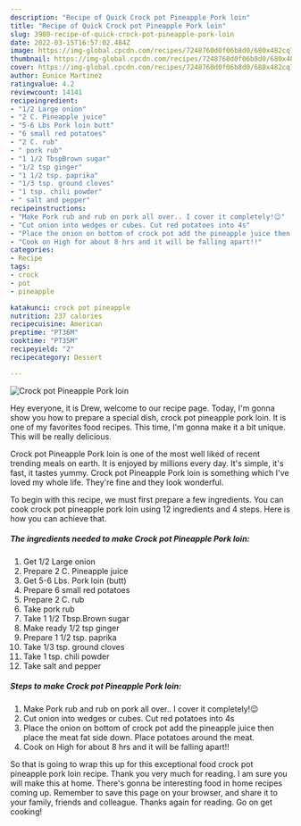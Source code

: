 ```yaml
---
description: "Recipe of Quick Crock pot Pineapple Pork loin"
title: "Recipe of Quick Crock pot Pineapple Pork loin"
slug: 3980-recipe-of-quick-crock-pot-pineapple-pork-loin
date: 2022-03-15T16:57:02.484Z
image: https://img-global.cpcdn.com/recipes/7248760d0f06b8d0/680x482cq70/crock-pot-pineapple-pork-loin-recipe-main-photo.jpg
thumbnail: https://img-global.cpcdn.com/recipes/7248760d0f06b8d0/680x482cq70/crock-pot-pineapple-pork-loin-recipe-main-photo.jpg
cover: https://img-global.cpcdn.com/recipes/7248760d0f06b8d0/680x482cq70/crock-pot-pineapple-pork-loin-recipe-main-photo.jpg
author: Eunice Martinez
ratingvalue: 4.2
reviewcount: 14141
recipeingredient:
- "1/2 Large onion"
- "2 C. Pineapple juice"
- "5-6 Lbs Pork loin butt"
- "6 small red potatoes"
- "2 C. rub"
- " pork rub"
- "1 1/2 TbspBrown sugar"
- "1/2 tsp ginger"
- "1 1/2 tsp. paprika"
- "1/3 tsp. ground cloves"
- "1 tsp. chili powder"
- " salt and pepper"
recipeinstructions:
- "Make Pork rub and rub on pork all over.. I cover it completely!😉"
- "Cut onion into wedges or cubes. Cut red potatoes into 4s"
- "Place the onion on bottom of crock pot add the pineapple juice then place the meat fat side down. Place potatoes around the meat."
- "Cook on High for about 8 hrs and it will be falling apart!!"
categories:
- Recipe
tags:
- crock
- pot
- pineapple

katakunci: crock pot pineapple 
nutrition: 237 calories
recipecuisine: American
preptime: "PT36M"
cooktime: "PT35M"
recipeyield: "2"
recipecategory: Dessert

---
```



![Crock pot Pineapple Pork loin](https://img-global.cpcdn.com/recipes/7248760d0f06b8d0/680x482cq70/crock-pot-pineapple-pork-loin-recipe-main-photo.jpg)

Hey everyone, it is Drew, welcome to our recipe page. Today, I'm gonna show you how to prepare a special dish, crock pot pineapple pork loin. It is one of my favorites food recipes. This time, I'm gonna make it a bit unique. This will be really delicious.



Crock pot Pineapple Pork loin is one of the most well liked of recent trending meals on earth. It is enjoyed by millions every day. It's simple, it's fast, it tastes yummy. Crock pot Pineapple Pork loin is something which I've loved my whole life. They're fine and they look wonderful.


To begin with this recipe, we must first prepare a few ingredients. You can cook crock pot pineapple pork loin using 12 ingredients and 4 steps. Here is how you can achieve that.

<!--inarticleads1-->

##### The ingredients needed to make Crock pot Pineapple Pork loin:

1. Get 1/2 Large onion
1. Prepare 2 C. Pineapple juice
1. Get 5-6 Lbs. Pork loin (butt)
1. Prepare 6 small red potatoes
1. Prepare 2 C. rub
1. Take  pork rub
1. Take 1 1/2 Tbsp.Brown sugar
1. Make ready 1/2 tsp ginger
1. Prepare 1 1/2 tsp. paprika
1. Take 1/3 tsp. ground cloves
1. Take 1 tsp. chili powder
1. Take  salt and pepper




<!--inarticleads2-->

##### Steps to make Crock pot Pineapple Pork loin:

1. Make Pork rub and rub on pork all over.. I cover it completely!😉
1. Cut onion into wedges or cubes. Cut red potatoes into 4s
1. Place the onion on bottom of crock pot add the pineapple juice then place the meat fat side down. Place potatoes around the meat.
1. Cook on High for about 8 hrs and it will be falling apart!!




So that is going to wrap this up for this exceptional food crock pot pineapple pork loin recipe. Thank you very much for reading. I am sure you will make this at home. There's gonna be interesting food in home recipes coming up. Remember to save this page on your browser, and share it to your family, friends and colleague. Thanks again for reading. Go on get cooking!

